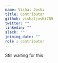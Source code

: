 ```yaml
---
name: Vishal Joshi
title: Contributor
github: vishaljoshi789
twitter: ""
linkedin: ""
slack: ""
joining_date: ""
role : contributor
---
```


Still waiting for this
